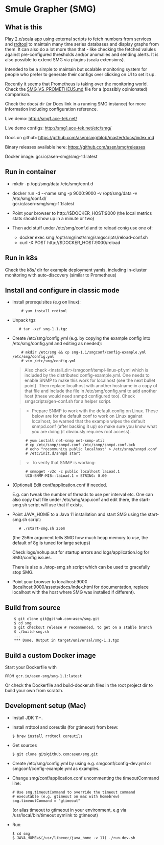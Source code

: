 # Smule Grapher (SMG)

## What is this

Play [2.x/scala](https://www.playframework.com/) app using external 
scripts to fetch numbers from services and [rrdtool](http://oss.oetiker.ch/rrdtool/) 
to maintain many time series databases and display graphs from them. 
It can also do a lot more than that - like checking the fetched valules 
against pre-configured thresholds and/or anomalies and sending alerts. 
It is also possible to extend SMG via plugins (scala extensions).

Intended to be a simple to maintain but scalable monitoring system for 
people who prefer to generate their configs over clicking on UI to set 
it up.

Recently it seems that Prometheus is taking over the monitoring world. 
Check the [SMG_VS_PROMETHEUS.md](SMG_VS_PROMETHEUS.md) file for a 
(possibly opinionated) comparison. 

Check the docs/ dir (or Docs link in a running SMG instance) for more 
information including configuration reference.

Live demo: http://smg1.ace-tek.net/

Live demo configs: http://smg1.ace-tek.net/etc/smg/

Docs on github: https://github.com/asen/smg/blob/master/docs/index.md

Binary releases available here: https://github.com/asen/smg/releases

Docker image: gcr.io/asen-smg/smg-1.1:latest

## Run in container

* mkdir -p /opt/smg/data /etc/smg/conf.d

* docker run -d --name smg -p 9000:9000 -v /opt/smg/data -v /etc/smg/conf.d/ \
    gcr.io/asen-smg/smg-1.1:latest

* Point your browser to http://$DOCKER_HOST:9000 (the local metrics stats should
show up in a minute or two)

* Then add stuff under /etc/smg/conf.d and to reload conig use one of:
  * docker exec smg /opt/smg/inst/smg/smgscripts/reload-conf.sh
  * curl -X POST http://$DOCKER_HOST:9000/reload

## Run in k8s

Check the k8s/ dir for example deployment yamls, including in-cluster monitoring
with auto-discovery (similar to Prometheus)

## Install and configure in classic mode

* Install prerequisites (e.g on linux):

    ```
        # yum install rrdtool
    ```

* Unpack tgz

    ```
       # tar -xzf smg-1.1.tgz
    ```
 
* Create /etc/smg/config.yml (e.g. by copying the example config into 
/etc/smg/config.yml and editing as needed):

    ```
        # mkdir /etc/smg && cp smg-1.1/smgconf/config-example.yml /etc/smg/config.yml
        # vim /etc/smg/config.yml
    ```
  
    > Also check \<install_dir\>/smgconf/templ-linux-pf.yml which is 
included by the distributed config-example.yml. One needs to enable 
SNMP to make this work for localhost (see the next bullet point). Then 
replace localhost with another hostname in a copy of that file and 
include the file in /etc/smg/config.yml to add another host (these would 
need snmpd configured too). Check smgscripts/gen-conf.sh for a helper
script.

    > * Prepare SNMP to work with the default config on Linux.
These below are for the default conf to work on Linux against localhost,
be warned that the example wipes the default snmpd.conf (after backing 
it up) so make sure you know what you are doing (it obviously requires 
root access).

    ```
          # yum install net-snmp net-snmp-util
          # cp /etc/snmp/snmpd.conf /etc/snmp/snmpd.conf.bck
          # echo "rocommunity public localhost" > /etc/snmp/snmpd.conf
          # /etc/init.d/snmpd start
    ```
    
    > * To verify that SNMP is working:
    
    ```      
          # snmpget -v2c -c public localhost laLoad.1
          UCD-SNMP-MIB::laLoad.1 = STRING: 0.00
    ```

* (Optional) Edit conf/application.conf if needed.

    E.g. can tweak the number of threads to use per interval etc. 
One can also copy that file under /etc/smg/app.conf and edit there, the 
start-smg.sh script will use that if exists.

* Point JAVA_HOME to a Java 11 installation and start SMG using the 
start-smg.sh script:

    ```
       # ./start-smg.sh 256m
    ```

    (the 256m argument tells SMG how much heap memory to use, the default 
of 8g is tuned for large setups)

    Check logs/nohup.out for startup errors and logs/application.log for 
SMG/config issues.

    There is also a ./stop-smg.sh script which can be used to gracefully 
stop SMG.

* Point your browser to localhost:9000 (localhost:9000/assets/docs/index.html 
for documentation, replace localhost with the host where SMG was 
installed if different).

## Build from source

```
    $ git clone git@github.com:asen/smg.git
    $ cd smg
    $ git checkout release # recommended, to get on a stable branch
    $ ./build-smg.sh
    ...
    *** Done. Output in target/universal/smg-1.1.tgz
```

## Build a custom Docker image

Start your Dockerfile with

    FROM gcr.io/asen-smg/smg-1.1:latest

Or check the Dockerfile and build-docker.sh files in the root project dir to build your own from scratch.

## Development setup (Mac)

* Install JDK 11+.

* Install rrdtool and coreutils (for gtimeout) from brew:

    ```
    $ brew install rrdtool coreutils
    ```

* Get sources

    ```
    $ git clone git@github.com:asen/smg.git
    ```

* Create /etc/smg/config.yml by using e.g. smgconf/config-dev.yml or
smgconf/config-example.yml as examples.

* Change smg/conf/application.conf uncommenting the timeoutCommand line:

    ```
    # Use smg.timeoutCommand to override the timeout command
    # executable (e.g. gtimeout on mac with homebrew)
    smg.timeoutCommand = "gtimeout"
    ```

    (or alias timeout to gtimeout in your environment, e.g
    via /usr/local/bin/timeout symlink to gtimeout)

* Run:
    ```
    $ cd smg
    $ JAVA_HOME=$(/usr/libexec/java_home -v 11) ./run-dev.sh
    ```
